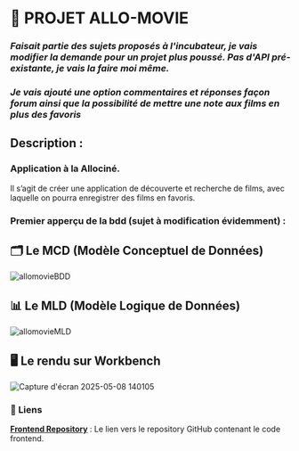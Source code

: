 # 🚀 PROJET ALLO-MOVIE

### _Faisait partie des sujets proposés à l'incubateur, je vais modifier la demande pour un projet plus poussé. Pas d'API pré-existante, je vais la faire moi même._
### _Je vais ajouté une option commentaires et réponses façon forum ainsi que la possibilité de mettre une note aux films en plus des favoris_

## Description :

### Application à la Allociné.

Il s’agit de créer une application de découverte et recherche de films, avec
laquelle on pourra enregistrer des films en favoris.

### Premier apperçu de la bdd (sujet à modification évidemment) :

## 🗂️ Le MCD (Modèle Conceptuel de Données)

![allomovieBDD](https://github.com/user-attachments/assets/6669a706-9bc7-485b-b219-73d91cc37cc1)

## 📊 Le MLD (Modèle Logique de Données)

![allomovieMLD](https://github.com/user-attachments/assets/7c10ac94-a9ca-41a9-a7bb-05a9a2f693b6)

## 🖥️ Le rendu sur Workbench

![Capture d'écran 2025-05-08 140105](https://github.com/user-attachments/assets/3feffee7-116c-4777-a6a9-182ad7e9ab43)

### 🔗 Liens

**[Frontend Repository](https://github.com/cedric-chimot/allo-movie-front)** : Le lien vers le repository GitHub contenant le code frontend.
